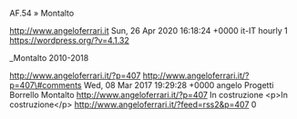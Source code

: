 AF.54 » Montalto

http://www.angeloferrari.it Sun, 26 Apr 2020 16:18:24 +0000 it-IT hourly 1 https://wordpress.org/?v=4.1.32

\_Montalto 2010-2018

http://www.angeloferrari.it/?p=407 http://www.angeloferrari.it/?p=407\#comments Wed, 08 Mar 2017 19:29:28 +0000 angelo Progetti Borrello Montalto http://www.angeloferrari.it/?p=407 In costruzione \<p\>In costruzione\</p\> http://www.angeloferrari.it/?feed=rss2&p=407 0
